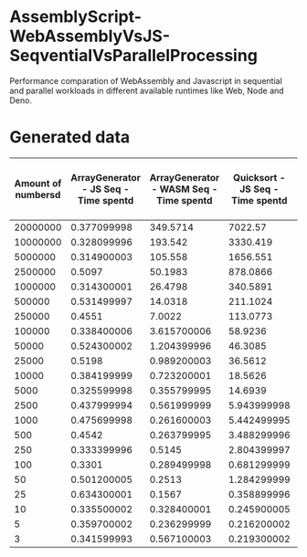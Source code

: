 # AssemblyScript-WebAssemblyVsJS-SeqventialVsParallelProcessing

Performance comparation of WebAssembly and Javascript in sequential and parallel workloads in different available runtimes like Web, Node and Deno.

# Generated data

| Amount of numbersd | ArrayGenerator - JS Seq - Time spentd | ArrayGenerator - WASM Seq - Time spentd | Quicksort - JS Seq - Time spentd | Quicksort - WASM Seq - Time spentd | Quicksort - JS Multithreaded - Time spentd | Quicksort - WASM Multithreaded - Time spent |
| ------------------ | ------------------------------------- | --------------------------------------- | -------------------------------- | ---------------------------------- | ------------------------------------------ | ------------------------------------------- |
| 20000000           | 0.377099998                           | 349.5714                                | 7022.57                          | 9367.806                           | 17947.7141                                 | 23052.0456                                  |
| 10000000           | 0.328099996                           | 193.542                                 | 3330.419                         | 4260.1012                          | 8721.5477                                  | 11549.6012                                  |
| 5000000            | 0.314900003                           | 105.558                                 | 1656.551                         | 2200.7843                          | 4396.6208                                  | 5756.4499                                   |
| 2500000            | 0.5097                                | 50.1983                                 | 878.0866                         | 995.988                            | 2257.4614                                  | 2877.1092                                   |
| 1000000            | 0.314300001                           | 26.4798                                 | 340.5891                         | 400.243                            | 996.7737                                   | 1158.6037                                   |
| 500000             | 0.531499997                           | 14.0318                                 | 211.1024                         | 176.1264                           | 608.9009                                   | 663.4652                                    |
| 250000             | 0.4551                                | 7.0022                                  | 113.0773                         | 77.7644                            | 395.8325                                   | 369.9165                                    |
| 100000             | 0.338400006                           | 3.615700006                             | 58.9236                          | 28.7456                            | 255.4589                                   | 228.4993                                    |
| 50000              | 0.524300002                           | 1.204399996                             | 46.3085                          | 13.3416                            | 220.6464                                   | 168.9239                                    |
| 25000              | 0.5198                                | 0.989200003                             | 36.5612                          | 10.2167                            | 202.4073                                   | 137.9804                                    |
| 10000              | 0.384199999                           | 0.723200001                             | 18.5626                          | 4.953100003                        | 192.1384                                   | 121.385                                     |
| 5000               | 0.325599998                           | 0.355799995                             | 14.6939                          | 1.646399997                        | 173.7664                                   | 116.7152                                    |
| 2500               | 0.437999994                           | 0.561999999                             | 5.943999998                      | 0.837299995                        | 185.1455                                   | 128.2563                                    |
| 1000               | 0.475699998                           | 0.261600003                             | 5.442499995                      | 1.096000001                        | 168.1489                                   | 117.0942                                    |
| 500                | 0.4542                                | 0.263799995                             | 3.488299996                      | 0.342699997                        | 186.4971                                   | 112.2958                                    |
| 250                | 0.333399996                           | 0.5145                                  | 2.804399997                      | 1.115000002                        | 178.0705                                   | 120.7764                                    |
| 100                | 0.3301                                | 0.289499998                             | 0.681299999                      | 0.089999996                        | 172.6133                                   | 114.6336                                    |
| 50                 | 0.501200005                           | 0.2513                                  | 1.284299999                      | 0.078700006                        | 182.0849                                   | 122.7444                                    |
| 25                 | 0.634300001                           | 0.1567                                  | 0.358899996                      | 0.055400006                        | 158.5911                                   | 127.2077                                    |
| 10                 | 0.335500002                           | 0.328400001                             | 0.245900005                      | 0.044700004                        | 156.9811                                   | 119.2736                                    |
| 5                  | 0.359700002                           | 0.236299999                             | 0.216200002                      | 0.043599993                        | 165.3072                                   | 108.5005                                    |
| 3                  | 0.341599993                           | 0.567100003                             | 0.219300002                      | 0.045400001                        | 148.3428                                   | 115.4586                                    |
